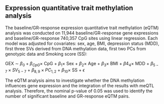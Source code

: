 ## Expression quantitative trait methylation analysis

The baseline/GR-response expression quantitative trait methylation (eQTM) analysis was conducted on 11,944 baseline/GR-response gene expressions and baseline/GR-response 740,357 CpG sites using linear regression. Each model was adjusted for covariates: sex, age, BMI, depression status (MDD), first three SVs derived from DNA methylation data, first two PCs from genotypic data and Smoking score (SS):  

GEX $∼$ $β_0 + β_{CpG} \times$ CpG $+$ $β_1 \times$ Sex $+$ $β_2 \times$ Age $+$ $β_3 \times$ BMI $+$ $β4_4 \times$ MDD $+$ $β_{5-7} \times SV_{5-7}$ $+$ $β_{8,9} \times PC_{1,2}$ $+$ $β_{10} \times$ SS $+$ $ϵ$ 

The eQTM analysis aims to investigate whether the DNA methylation influences gene expression and the integration of the results with meQTL analysis. Therefore, the nominal p-value of 0.05 was used to identify the number of significant baseline and GR-response eQTM pairs.

